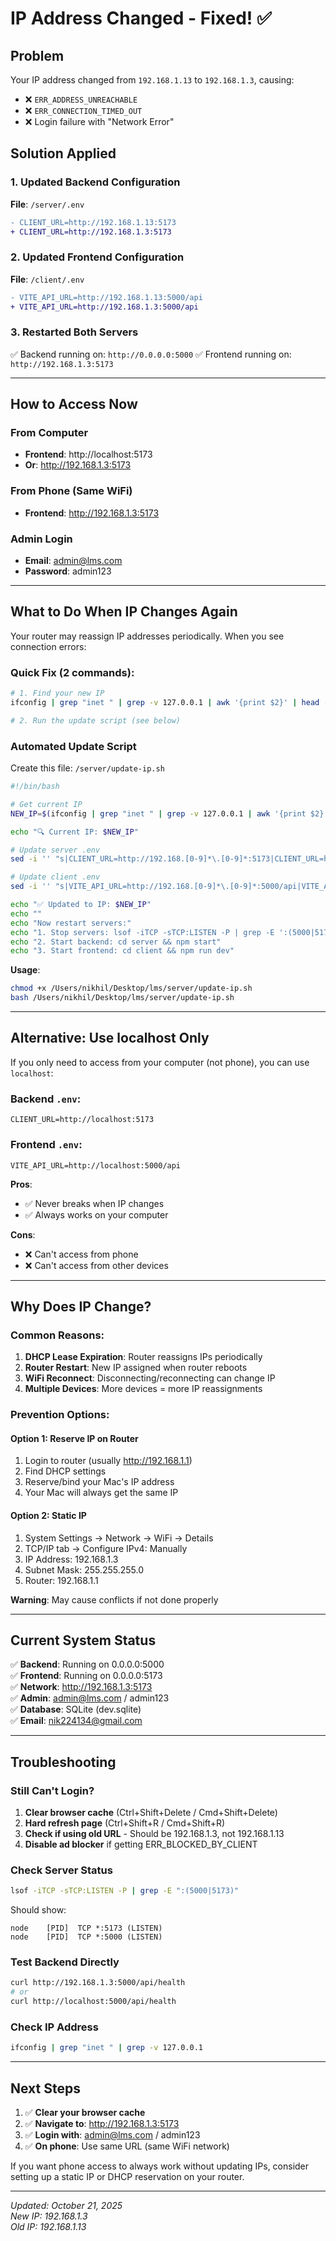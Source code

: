 # IP Address Changed - Fixed! ✅

## Problem
Your IP address changed from `192.168.1.13` to `192.168.1.3`, causing:
- ❌ `ERR_ADDRESS_UNREACHABLE`
- ❌ `ERR_CONNECTION_TIMED_OUT`
- ❌ Login failure with "Network Error"

## Solution Applied

### 1. Updated Backend Configuration
**File**: `/server/.env`
```diff
- CLIENT_URL=http://192.168.1.13:5173
+ CLIENT_URL=http://192.168.1.3:5173
```

### 2. Updated Frontend Configuration
**File**: `/client/.env`
```diff
- VITE_API_URL=http://192.168.1.13:5000/api
+ VITE_API_URL=http://192.168.1.3:5000/api
```

### 3. Restarted Both Servers
✅ Backend running on: `http://0.0.0.0:5000`
✅ Frontend running on: `http://192.168.1.3:5173`

---

## How to Access Now

### From Computer
- **Frontend**: http://localhost:5173
- **Or**: http://192.168.1.3:5173

### From Phone (Same WiFi)
- **Frontend**: http://192.168.1.3:5173

### Admin Login
- **Email**: admin@lms.com
- **Password**: admin123

---

## What to Do When IP Changes Again

Your router may reassign IP addresses periodically. When you see connection errors:

### Quick Fix (2 commands):

```bash
# 1. Find your new IP
ifconfig | grep "inet " | grep -v 127.0.0.1 | awk '{print $2}' | head -1

# 2. Run the update script (see below)
```

### Automated Update Script

Create this file: `/server/update-ip.sh`

```bash
#!/bin/bash

# Get current IP
NEW_IP=$(ifconfig | grep "inet " | grep -v 127.0.0.1 | awk '{print $2}' | head -1)

echo "🔍 Current IP: $NEW_IP"

# Update server .env
sed -i '' "s|CLIENT_URL=http://192.168.[0-9]*\.[0-9]*:5173|CLIENT_URL=http://$NEW_IP:5173|g" /Users/nikhil/Desktop/lms/server/.env

# Update client .env
sed -i '' "s|VITE_API_URL=http://192.168.[0-9]*\.[0-9]*:5000/api|VITE_API_URL=http://$NEW_IP:5000/api|g" /Users/nikhil/Desktop/lms/client/.env

echo "✅ Updated to IP: $NEW_IP"
echo ""
echo "Now restart servers:"
echo "1. Stop servers: lsof -iTCP -sTCP:LISTEN -P | grep -E ':(5000|5173)' | awk '{print \$2}' | xargs kill -9"
echo "2. Start backend: cd server && npm start"
echo "3. Start frontend: cd client && npm run dev"
```

**Usage**:
```bash
chmod +x /Users/nikhil/Desktop/lms/server/update-ip.sh
bash /Users/nikhil/Desktop/lms/server/update-ip.sh
```

---

## Alternative: Use localhost Only

If you only need to access from your computer (not phone), you can use `localhost`:

### Backend `.env`:
```properties
CLIENT_URL=http://localhost:5173
```

### Frontend `.env`:
```properties
VITE_API_URL=http://localhost:5000/api
```

**Pros**: 
- ✅ Never breaks when IP changes
- ✅ Always works on your computer

**Cons**:
- ❌ Can't access from phone
- ❌ Can't access from other devices

---

## Why Does IP Change?

### Common Reasons:
1. **DHCP Lease Expiration**: Router reassigns IPs periodically
2. **Router Restart**: New IP assigned when router reboots
3. **WiFi Reconnect**: Disconnecting/reconnecting can change IP
4. **Multiple Devices**: More devices = more IP reassignments

### Prevention Options:

#### Option 1: Reserve IP on Router
1. Login to router (usually http://192.168.1.1)
2. Find DHCP settings
3. Reserve/bind your Mac's IP address
4. Your Mac will always get the same IP

#### Option 2: Static IP
1. System Settings → Network → WiFi → Details
2. TCP/IP tab → Configure IPv4: Manually
3. IP Address: 192.168.1.3
4. Subnet Mask: 255.255.255.0
5. Router: 192.168.1.1

**Warning**: May cause conflicts if not done properly

---

## Current System Status

✅ **Backend**: Running on 0.0.0.0:5000  
✅ **Frontend**: Running on 0.0.0.0:5173  
✅ **Network**: http://192.168.1.3:5173  
✅ **Admin**: admin@lms.com / admin123  
✅ **Database**: SQLite (dev.sqlite)  
✅ **Email**: nik224134@gmail.com  

---

## Troubleshooting

### Still Can't Login?
1. **Clear browser cache** (Ctrl+Shift+Delete / Cmd+Shift+Delete)
2. **Hard refresh page** (Ctrl+Shift+R / Cmd+Shift+R)
3. **Check if using old URL** - Should be 192.168.1.3, not 192.168.1.13
4. **Disable ad blocker** if getting ERR_BLOCKED_BY_CLIENT

### Check Server Status
```bash
lsof -iTCP -sTCP:LISTEN -P | grep -E ":(5000|5173)"
```

Should show:
```
node    [PID]  TCP *:5173 (LISTEN)
node    [PID]  TCP *:5000 (LISTEN)
```

### Test Backend Directly
```bash
curl http://192.168.1.3:5000/api/health
# or
curl http://localhost:5000/api/health
```

### Check IP Address
```bash
ifconfig | grep "inet " | grep -v 127.0.0.1
```

---

## Next Steps

1. ✅ **Clear your browser cache**
2. ✅ **Navigate to**: http://192.168.1.3:5173
3. ✅ **Login with**: admin@lms.com / admin123
4. ✅ **On phone**: Use same URL (same WiFi network)

If you want phone access to always work without updating IPs, consider setting up a static IP or DHCP reservation on your router.

---

*Updated: October 21, 2025*  
*New IP: 192.168.1.3*  
*Old IP: 192.168.1.13*
